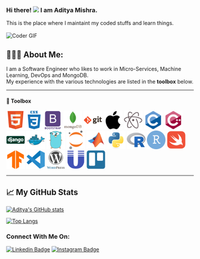 ### Hi there! <img src="https://raw.githubusercontent.com/MartinHeinz/MartinHeinz/master/wave.gif" width="24px"> I am Aditya Mishra.

This is the place where I maintaint my coded stuffs and learn things.<br>
<br>
    <img src="https://media.giphy.com/media/SWoSkN6DxTszqIKEqv/giphy.gif" alt="Coder GIF" width="500"> <br>
    
<h2 align="left">👨🏻‍💻 About Me:</h2> 
    
I am a Software Engineer who likes to work in Micro-Services, Machine Learning, DevOps and MongoDB. <br>
My experience with the various technologies are listed in the **toolbox** below.<br>

---

#### 🧰 Toolbox


<img src="https://github.com/devicons/devicon/blob/master/icons/html5/html5-original.svg" alt="HTML" width="50" height="50"/><img src="https://github.com/devicons/devicon/blob/master/icons/css3/css3-plain-wordmark.svg" alt="CSS" width="50" height="50"/><img src="https://github.com/devicons/devicon/blob/master/icons/bootstrap/bootstrap-plain-wordmark.svg" alt="BootStrap" width="50" height="50"/>
<img src="https://github.com/devicons/devicon/blob/master/icons/mongodb/mongodb-original-wordmark.svg" alt="MongoDB" width="50" height="50"/>
<img src="https://github.com/devicons/devicon/blob/master/icons/git/git-original-wordmark.svg" alt="Git" width="50" height="50"/> <img src="https://github.com/devicons/devicon/blob/master/icons/apple/apple-original.svg" alt="Apple" width="50" height="50"/> <img src="https://github.com/devicons/devicon/blob/master/icons/atom/atom-original.svg" alt="Atom" width="50" height="50"/> <img src="https://github.com/devicons/devicon/blob/master/icons/c/c-original.svg" alt="C" width="50" height="50"/> <img src="https://github.com/devicons/devicon/blob/master/icons/cplusplus/cplusplus-original.svg" alt="Cplusplus" width="50" height="50"/> <img src="https://github.com/devicons/devicon/blob/master/icons/django/django-original.svg" alt="Django" width="50" height="50"/> <img src="https://github.com/devicons/devicon/blob/master/icons/docker/docker-original.svg" alt="Docker" width="50" height="50"/> <img src="https://github.com/devicons/devicon/blob/master/icons/go/go-original.svg" alt="Golang" width="50" height="50"/> <img src="https://github.com/devicons/devicon/blob/master/icons/jupyter/jupyter-original.svg" alt="Jupyter" width="50" height="50"/> <img src="https://github.com/devicons/devicon/blob/master/icons/matlab/matlab-original.svg" alt="Matlab" width="50" height="50"/> <img src="https://github.com/devicons/devicon/blob/master/icons/python/python-original.svg" alt="Python" width="50" height="50"/> <img src="https://github.com/devicons/devicon/blob/master/icons/r/r-original.svg" alt="R" width="50" height="50"/> <img src="https://github.com/devicons/devicon/blob/master/icons/rstudio/rstudio-original.svg" alt="RStudio" width="50" height="50"/> <img src="https://github.com/devicons/devicon/blob/master/icons/swift/swift-original.svg" alt="Swift" width="50" height="50"/> <img src="https://github.com/devicons/devicon/blob/master/icons/tensorflow/tensorflow-original.svg" alt="Tensorflow" width="50" height="50"/> <img src="https://github.com/devicons/devicon/blob/master/icons/vscode/vscode-original.svg" alt="VSCode" width="50" height="50"/> <img src="https://github.com/devicons/devicon/blob/master/icons/wordpress/wordpress-original.svg" alt="Wordpress" width="50" height="50"/> <img src="https://github.com/devicons/devicon/blob/master/icons/unix/unix-original.svg" alt="Unix" width="50" height="50"/> <img src="https://github.com/devicons/devicon/blob/master/icons/trello/trello-plain.svg" alt="Trello" width="50" height="50"/>  
 
---

## &#x1f4c8; My GitHub Stats
[![Aditya's GitHub stats](https://github-readme-stats.vercel.app/api?username=aaditya29)](https://github.com/anuraghazra&hide=stars,prs)

[![Top Langs](https://github-readme-stats.vercel.app/api/top-langs/?username=aaditya29)](https://github.com/anuraghazra/github-readme-stats)<br> 

<h3 align="left">Connect With Me On:</h3>


[![Linkedin Badge](https://img.shields.io/badge/-adityamishra-blue?style=flat-square&logo=Linkedin&logoColor=white&link=https://www.linkedin.com/in/aditya-mishra-8998ba148/)](https://www.linkedin.com/in/aditya-mishra-8998ba148/) [![Instagram Badge](https://img.shields.io/badge/-@aaditya-D7008A?style=flat-square&labelColor=D7008A&logo=Instagram&logoColor=white&link=http://www.instagram.com/_._.aaditya__/)](http://www.instagram.com/_._.aaditya__/) 





<!--
**aaditya29/aaditya29** is a ✨ _special_ ✨ repository because its `README.md` (this file) appears on your GitHub profile.

Here are some ideas to get you started:

- 🔭 I’m currently working on ...
- 🌱 I’m currently learning ...
- 👯 I’m looking to collaborate on ...
- 🤔 I’m looking for help with ...
- 💬 Ask me about ...
- 📫 How to reach me: ...
- 😄 Pronouns: ...
- ⚡ Fun fact: ...
-->
